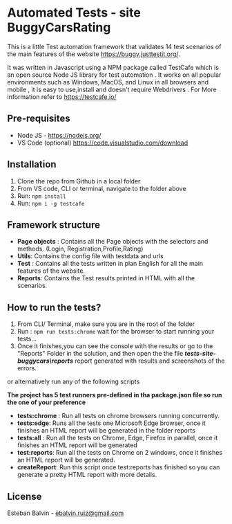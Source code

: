 # Automated Tests - site BuggyCarsRating 

This is a little Test automation framework that validates 14 test scenarios of the main features of the website https://buggy.justtestit.org/. 

It was written in Javascript using a NPM package called TestCafe which is an open source Node JS library for test automation . It works on all popular environments such as Windows, MacOS, and Linux in all browsers and mobile , it is easy to use,install and  doesn't require Webdrivers . For More information refer to  https://testcafe.io/

## Pre-requisites
* Node JS -    <https://nodejs.org/> 
* VS Code (optional) <https://code.visualstudio.com/download>

## Installation
1. Clone the repo from Github in a local folder
2. From VS code, CLI or terminal, navigate to the folder above
3. Run: ```npm install  ```
4. Run: ```npm i -g testcafe  ```

## Framework structure
* **Page objects** : Contains all the Page objects with the selectors and methods. 
(Login, Registration,Profile,Rating)
* **Utils**: Contains the config file with testdata and urls
* **Test** : Contains all the tests written in plan English for all the main features of the website. 
* **Reports**: Contains the Test results printed in HTML with all the scenarios.

## How to run the tests?

1. From CLI/ Terminal, make sure you are in the root of the folder
2. Run : ```npm run tests:chrome```  wait for the browser to start running your tests...
3. Once it finishes,you can see the console with the results or  go to the "Reports" Folder in the solution, and then  open the the file ***tests-site-buggycars\reports*** report generated with results and screenshots of the errors. 

or alternatively run any of the following scripts


**The project has 5 test runners pre-defined in tha package.json file so run the one of your preference**
* **tests:chrome** : Run all tests on chrome browsers running concurrently. 
* **tests:edge**: Runs all the tests one Microsoft Edge browser, once it finishes an HTML report will be generated in the folder reports
* **tests:all** : Run all the tests on Chrome, Edge, Firefox in parallel, once it finishes an HTML report will be generated
* **test:reports**: Run all the tests on Chrome on 2 windows,  once it finishes an HTML report will be generated.
* **createReport**: Run this script once test:reports has finished so you can generate a pretty HTML report with more details.


## License
Esteban Balvin - ebalvin.ruiz@gmail.com